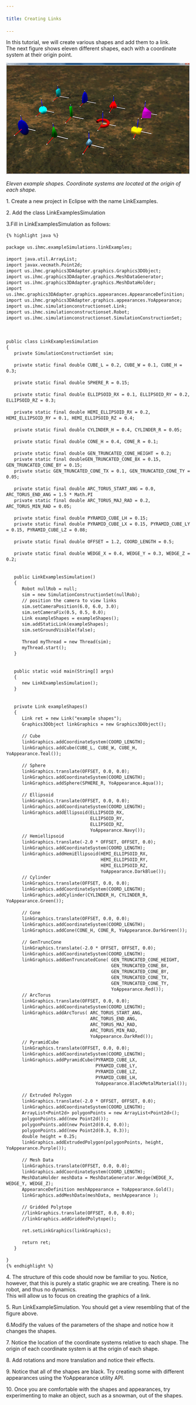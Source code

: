 ```yaml
---

title: Creating Links

---
```


In this tutorial, we will create various shapes and add them to a link.  
The next figure shows eleven different shapes, each with a coordinate system at their origin point. 

![ Eleven example shapes. Coordinate systems are located at the origin of each shape.](/resources/images/documentation/Figure6Shapes-500-300.png)

*Eleven example shapes. Coordinate systems are located at the origin of each shape.*

   1\. Create a new project in Eclipse with the name LinkExamples.  
   
   2\. Add the class LinkExamplesSimulation
     
   3\.Fill in LinkExamplesSimulation as follows:  

    {% highlight java %}
    
    package us.ihmc.exampleSimulations.linkExamples;
    
    import java.util.ArrayList;
    import javax.vecmath.Point2d;
    import us.ihmc.graphics3DAdapter.graphics.Graphics3DObject;
    import us.ihmc.graphics3DAdapter.graphics.MeshDataGenerator;
    import us.ihmc.graphics3DAdapter.graphics.MeshDataHolder;
    import us.ihmc.graphics3DAdapter.graphics.appearances.AppearanceDefinition;
    import us.ihmc.graphics3DAdapter.graphics.appearances.YoAppearance;
    import us.ihmc.simulationconstructionset.Link;
    import us.ihmc.simulationconstructionset.Robot;
    import us.ihmc.simulationconstructionset.SimulationConstructionSet;
    
    
    
    public class LinkExamplesSimulation
    {
       private SimulationConstructionSet sim;
       
       private static final double CUBE_L = 0.2, CUBE_W = 0.1, CUBE_H = 0.3;
       
       private static final double SPHERE_R = 0.15;
       
       private static final double ELLIPSOID_RX = 0.1, ELLIPSOID_RY = 0.2, ELLIPSOID_RZ = 0.3;
       
       private static final double HEMI_ELLIPSOID_RX = 0.2, HEMI_ELLIPSOID_RY = 0.1, HEMI_ELLIPSOID_RZ = 0.4;
       
       private static final double CYLINDER_H = 0.4, CYLINDER_R = 0.05;
       
       private static final double CONE_H = 0.4, CONE_R = 0.1;
       
       private static final double GEN_TRUNCATED_CONE_HEIGHT = 0.2;
       private static final doubleGEN_TRUNCATED_CONE_BX = 0.15, GEN_TRUNCATED_CONE_BY = 0.15;
       private static GEN_TRUNCATED_CONE_TX = 0.1, GEN_TRUNCATED_CONE_TY = 0.05;
       
       private static final double ARC_TORUS_START_ANG = 0.0, ARC_TORUS_END_ANG = 1.5 * Math.PI
       private static final double ARC_TORUS_MAJ_RAD = 0.2, ARC_TORUS_MIN_RAD = 0.05;
       
       private static final double PYRAMID_CUBE_LH = 0.15;
       private static final double PYRAMID_CUBE_LX = 0.15, PYRAMID_CUBE_LY = 0.15, PYRAMID_CUBE_LZ = 0.08;
     
       private static final double OFFSET = 1.2, COORD_LENGTH = 0.5;
       
       private static final double WEDGE_X = 0.4, WEDGE_Y = 0.3, WEDGE_Z = 0.2;
     
     
       public LinkExamplesSimulation()
       {
          Robot nullRob = null;
          sim = new SimulationConstructionSet(nullRob);
          // position the camera to view links
          sim.setCameraPosition(6.0, 6.0, 3.0);
          sim.setCameraFix(0.5, 0.5, 0.0);
          Link exampleShapes = exampleShapes();
          sim.addStaticLink(exampleShapes);
          sim.setGroundVisible(false);
           
          Thread myThread = new Thread(sim);
          myThread.start();
       }
       
      
       public static void main(String[] args)
       {
          new LinkExamplesSimulation();
       }
     
     
       private Link exampleShapes()
       {
          Link ret = new Link("example shapes");
          Graphics3DObject linkGraphics = new Graphics3DObject();
          
          // Cube
          linkGraphics.addCoordinateSystem(COORD_LENGTH);
          linkGraphics.addCube(CUBE_L, CUBE_W, CUBE_H, YoAppearance.Teal());
          
          // Sphere
          linkGraphics.translate(OFFSET, 0.0, 0.0);
          linkGraphics.addCoordinateSystem(COORD_LENGTH);
          linkGraphics.addSphere(SPHERE_R, YoAppearance.Aqua());
          
          // Ellipsoid
          linkGraphics.translate(OFFSET, 0.0, 0.0);
          linkGraphics.addCoordinateSystem(COORD_LENGTH);
          linkGraphics.addEllipsoid(ELLIPSOID_RX,
                                    ELLIPSOID_RY,
                                    ELLIPSOID_RZ,
                                    YoAppearance.Navy());
          // Hemiellipsoid
          linkGraphics.translate(-2.0 * OFFSET, OFFSET, 0.0);
          linkGraphics.addCoordinateSystem(COORD_LENGTH);
          linkGraphics.addHemiEllipsoid(HEMI_ELLIPSOID_RX,
                                        HEMI_ELLIPSOID_RY,
                                        HEMI_ELLIPSOID_RZ,
                                        YoAppearance.DarkBlue());
          // Cylinder
          linkGraphics.translate(OFFSET, 0.0, 0.0);
          linkGraphics.addCoordinateSystem(COORD_LENGTH);
          linkGraphics.addCylinder(CYLINDER_H, CYLINDER_R, YoAppearance.Green());
          
          // Cone
          linkGraphics.translate(OFFSET, 0.0, 0.0);
          linkGraphics.addCoordinateSystem(COORD_LENGTH);
          linkGraphics.addCone(CONE_H, CONE_R, YoAppearance.DarkGreen());
          
          // GenTruncCone
          linkGraphics.translate(-2.0 * OFFSET, OFFSET, 0.0);
          linkGraphics.addCoordinateSystem(COORD_LENGTH);
          linkGraphics.addGenTruncatedCone( GEN_TRUNCATED_CONE_HEIGHT,
                                            GEN_TRUNCATED_CONE_BX,
                                            GEN_TRUNCATED_CONE_BY, 
                                            GEN_TRUNCATED_CONE_TX, 
                                            GEN_TRUNCATED_CONE_TY,
                                            YoAppearance.Red());
          // ArcTorus
          linkGraphics.translate(OFFSET, 0.0, 0.0);
          linkGraphics.addCoordinateSystem(COORD_LENGTH);
          linkGraphics.addArcTorus( ARC_TORUS_START_ANG,
                                    ARC_TORUS_END_ANG,
                                    ARC_TORUS_MAJ_RAD,
                                    ARC_TORUS_MIN_RAD,
                                    YoAppearance.DarkRed());
          // PyramidCube
          linkGraphics.translate(OFFSET, 0.0, 0.0);
          linkGraphics.addCoordinateSystem(COORD_LENGTH);
          linkGraphics.addPyramidCube(PYRAMID_CUBE_LX,
                                      PYRAMID_CUBE_LY,
                                      PYRAMID_CUBE_LZ,
                                      PYRAMID_CUBE_LH,
                                      YoAppearance.BlackMetalMaterial());
           
          // Extruded Polygon
          linkGraphics.translate(-2.0 * OFFSET, OFFSET, 0.0);
          linkGraphics.addCoordinateSystem(COORD_LENGTH);
          ArrayList<Point2d> polygonPoints = new ArrayList<Point2d>();
          polygonPoints.add(new Point2d());
          polygonPoints.add(new Point2d(0.4, 0.0));
          polygonPoints.add(new Point2d(0.3, 0.3));     
          double height = 0.25;
          linkGraphics.addExtrudedPolygon(polygonPoints, height, YoAppearance.Purple());
           
          // Mesh Data
          linkGraphics.translate(OFFSET, 0.0, 0.0);
          linkGraphics.addCoordinateSystem(COORD_LENGTH);
          MeshDataHolder meshData = MeshDataGenerator.Wedge(WEDGE_X, WEDGE_Y, WEDGE_Z);
          AppearanceDefinition meshAppearance = YoAppearance.Gold();
          linkGraphics.addMeshData(meshData, meshAppearance );
           
          // Gridded Polytope
          //linkGraphics.translate(OFFSET, 0.0, 0.0);
          //linkGraphics.addGriddedPolytope();
           
          ret.setLinkGraphics(linkGraphics);
           
          return ret;
       }
     
    }
    {% endhighlight %}
    
   4\. The structure of this code should now be familiar to you. Notice, however, that this is purely a static graphic we are creating. There is no robot, and thus no dynamics.  
   This will allow us to focus on creating the graphics of a link.  
   
   5\. Run LinkExampleSimulation. You should get a view resembling that of the figure above.  
   
   6\.Modify the values of the parameters of the shape and notice how it changes the shapes.  
   
   7\. Notice the location of the coordinate systems relative to each shape. The origin of each coordinate system is at the origin of each shape.  
   
   8\. Add rotations and more translation and notice their effects.  
   
   9\. Notice that all of the shapes are black. Try creating some with different appearances using the YoAppearance utility API.  
   
   10\. Once you are comfortable with the shapes and appearances, try experimenting to make an object, such as a snowman, out of the shapes.  